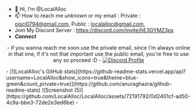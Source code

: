 - 👋 Hi, I’m @LocalAlloc
- 📫 How to reach me *unknown* or my email : Private : oisci0794@gmail.com, Public : localalloc@gmail.com,
- Join My Discord Server : https://discord.com/invite/hE3GYMZ3px
- _**Connect**_
<p align="center">
- if you wanna reach me soon use the private email, since I'm always online in that one, if it's not that important use the public email, you're free to use any so proceed :D
- <a href="https://discord.com/users/871563907230212116"><img alt="Discord Profile" src="https://lanyard.cnrad.dev/api/871563907230212116?bg=ffb6c1"></a>
</p>
- [![LocalAlloc's GitHub stats](https://github-readme-stats.vercel.app/api?username=LocalAlloc&show_icons=true&theme=blue-green&count_private=true)](https://github.com/anuraghazra/github-readme-stats)                     ![Screenshot (5)](https://github.com/LocalAlloc/LocalAlloc/assets/72191792/0d2401cf-ad50-4c9a-bbe3-72de2e3ed6be)
- 

<!---
LocalAlloc/LocalAlloc is a ✨ special ✨ repository because its `README.md` (this file) appears on your GitHub profile.
You can click the Preview link to take a look at your changes.

--->
